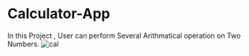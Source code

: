 # Calculator-App
In this Project , User can perform Several Arithmatical operation on Two Numbers.
![cal](https://user-images.githubusercontent.com/72907216/132194597-72adb72f-faa0-476b-8b1b-14a502c2f1eb.PNG)
